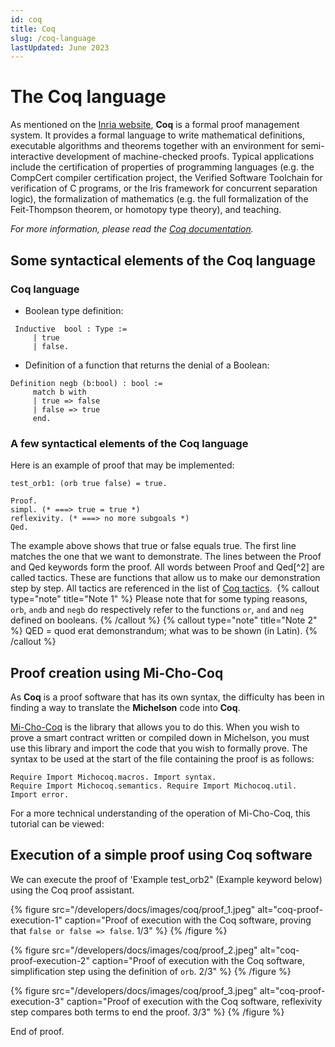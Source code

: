 ```yaml
---
id: coq
title: Coq
slug: /coq-language
lastUpdated: June 2023
---
```

# The Coq language
As mentioned on the [Inria website](http://coq.inria.fr), **Coq** is a formal proof management system. It provides a formal language to write mathematical definitions, executable algorithms and theorems together with an environment for semi-interactive development of machine-checked proofs. Typical applications include the certification of properties of programming languages (e.g. the CompCert compiler certification project, the Verified Software Toolchain for verification of C programs, or the Iris framework for concurrent separation logic), the formalization of mathematics (e.g. the full formalization of the Feit-Thompson theorem, or homotopy type theory), and teaching. 

*For more information, please read the [Coq documentation](https://coq.inria.fr/documentation).*

## Some syntactical elements of the Coq language

### Coq language

* Boolean type definition:

```coq
 Inductive  bool : Type :=
     | true
     | false.
```

* Definition of a function that returns the denial of a Boolean:

```coq
Definition negb (b:bool) : bool :=
     match b with
     | true => false
     | false => true
     end.
```

### A few syntactical elements of the Coq language

Here is an example of proof that may be implemented:

```coq
test_orb1: (orb true false) = true.
```

```coq
Proof.
simpl. (* ===> true = true *)
reflexivity. (* ===> no more subgoals *)
Qed.
```

The example above shows that true or false equals true. The first line matches the one that we want to demonstrate. The lines between the Proof and Qed keywords form the proof.
All words between Proof and Qed[^2] are called tactics. These are functions that allow us to make our demonstration step by step.
All tactics are referenced in the list of [Coq tactics](https://coq.inria.fr/refman/proof-engine/tactics.html#coq%3Atacv.destruct-eqn).
​
{% callout type="note" title="Note 1" %}
     Please note that for some typing reasons, `orb`, `andb` and `negb` do respectively refer to the functions `or`, `and` and `neg` defined on booleans.
{% /callout %}
{% callout type="note" title="Note 2" %}
     QED = quod erat demonstrandum; what was to be shown (in Latin).
{% /callout %}

## Proof creation using Mi-Cho-Coq
As **Coq** is a proof software that has its own syntax, the difficulty has been in finding a way to translate the **Michelson** code into **Coq**. 

[Mi-Cho-Coq](https://gitlab.com/nomadic-labs/mi-cho-coq) is the library that allows you to do this. When you wish to prove a smart contract written or compiled down in Michelson, you must use this library and import the code that you wish to formally prove. The syntax to be used at the start of the file containing the proof is as follows:

```coq
Require Import Michocoq.macros. Import syntax.
Require Import Michocoq.semantics. Require Import Michocoq.util.
Import error.
```

For a more technical understanding of the operation of Mi-Cho-Coq, this tutorial can be viewed: ​
​

## Execution of a simple proof using Coq software

We can execute the proof of 'Example test_orb2" (Example keyword below) using the Coq proof assistant.

{% figure src="/developers/docs/images/coq/proof_1.jpeg" alt="coq-proof-execution-1" caption="Proof of execution with the Coq software, proving that `false or false => false`. 1/3" %}  {% /figure %}

{% figure src="/developers/docs/images/coq/proof_2.jpeg" alt="coq-proof-execution-2" caption="Proof of execution with the Coq software, simplification step using the definition of `orb`. 2/3" %} {% /figure %}

{% figure src="/developers/docs/images/coq/proof_3.jpeg" alt="coq-proof-execution-3" caption="Proof of execution with the Coq software, reflexivity step compares both terms to end the proof. 3/3" %} {% /figure %}

End of proof.
